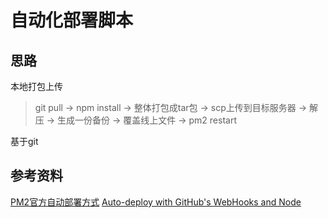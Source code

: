 # 自动化部署脚本
## 思路
本地打包上传  
>git pull -> npm install -> 整体打包成tar包 -> scp上传到目标服务器 -> 解压 -> 生成一份备份 -> 覆盖线上文件 -> pm2 restart

基于git


## 参考资料
[PM2官方自动部署方式](https://github.com/Unitech/PM2/blob/master/ADVANCED_README.md#deployment)
[Auto-deploy with GitHub's WebHooks and Node](http://fideloper.com/node-github-autodeploy)